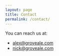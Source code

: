 ```yaml
---
layout: page
title: Contact
permalink: /contact/
---
```



You can reach us at:

* [alex@groveale.com](mailto:alex@grovealecom)
* [nick@groveale.com](mailto:nick@grovealecom)